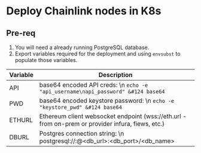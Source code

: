 # Deploy Chainlink nodes in K8s

## Pre-req

1. You will need a already running PostgreSQL database.
2. Export variables required for the deployment and using `envsubst` to populate those variables.

| Variable | Description                                                                                       |
| -------- | ------------------------------------------------------------------------------------------------- |
| API      | base64 encoded API creds: \n `echo -e "api_username\napi_password" &#124 base64`                  |
| PWD      | base64 encoded keystore password: \n `echo -e "keystore_pwd" &#124 base64`                        |
| ETHURL   | Ethereum client websocket endpoint (wss://eth.url - from on-prem or provider infura, fiews, etc.) |
| DBURL    | Postgres connection string: \n postgresql://<username>:<password>@<db_url>:<db_port>/<db_name>    |
